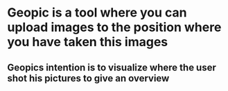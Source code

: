 # Geopic is a tool where you can upload images to the position where you have taken this images

## Geopics intention is to visualize where the user shot his pictures to give an overview 

